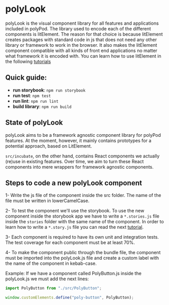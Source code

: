 # polyLook

polyLook is the visual component library for all features and applications included in polyPod. The library used to encode each of the different components is litElement. The reason for that choice is because litElement creates packages with standard code in js that does not need any other library or framework to work in the browser. It also makes the litElement component compatible with all kinds of front end applications no matter what framework it is encoded with. You can learn how to use litElement in the following [tutorials](https://lit.dev/docs/)

## Quick guide:

- **run storybook**: `npm run storybook`
- **run test**: `npm test`
- **run lint**: `npm run lint`
- **build library**: `npm run build`

## State of polyLook

polyLook aims to be a framework agnostic component library for polyPod features. At the moment, however, it mainly contains prototypes for a potential approach, based on LitElement.

`src/incubate`, on the other hand, contains React components we actually (re)use in existing features. Over time, we aim to turn these React components into mere wrappers for framework agnostic components.

## Steps to code a new polyLook component

1- Write the js file of the component inside the src folder. The name of the file must be written in lowerCamelCase.

2- To test the component we'll use the storybook. To use the new component inside the storybook app we have to write a `*.stories.js` file inside the `stories` folder with the same name of the component. In order to learn how to write a `*.story.js` file you can read the next [tutorial](https://storybook.js.org/docs/web-components/writing-stories/introduction).

3- Each component is required to have its own unit and integration tests. The test coverage for each component must be at least 70%.

4- To make the component public through the bundle file, the component must be imported into the polyLook.js file and create a custom label with the name of the component in kebab-case.

Example:
If we have a component called PolyButton.js inside the polyLook.js we must add the next lines:

```javascript
import PolyButton from "./src/PolyButton";

window.customElements.define("poly-button", PolyButton);
```
